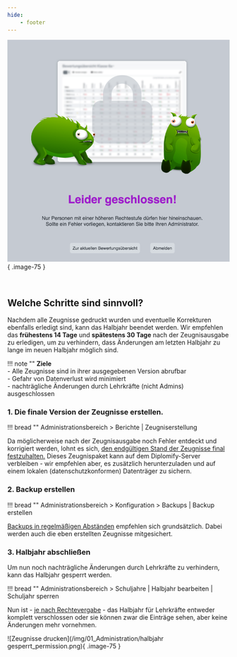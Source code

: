 ```yaml
---
hide:
    - footer
---
```


![Zeugnisse drucken](/img/01_Administration/Halbjahr_abgeschlossen.png){ .image-75 }

<br>

## Welche Schritte sind sinnvoll?

Nachdem alle Zeugnisse gedruckt wurden und eventuelle Korrekturen ebenfalls erledigt sind, kann das Halbjahr beendet werden. Wir empfehlen das **frühestens 14 Tage** und **spätestens 30 Tage** nach der Zeugnisausgabe zu erledigen, um zu verhindern, dass Änderungen am letzten Halbjahr zu lange im neuen Halbjahr möglich sind.<br>


!!! note ""
    **Ziele** <br>
    - Alle Zeugnisse sind in ihrer ausgegebenen Version abrufbar <br>
    - Gefahr von Datenverlust wird minimiert<br>
    - nachträgliche Änderungen durch Lehrkräfte (nicht Admins) ausgeschlossen<br>


### 1. Die finale Version der Zeugnisse erstellen.

!!! bread ""
    Administrationsbereich > Berichte | Zeugniserstellung

Da möglicherweise nach der Zeugnisausgabe noch Fehler entdeckt und korrigiert werden, lohnt es sich, [den endgültigen Stand der Zeugnisse final festzuhalten.](../../Anleitungen/Administration/Alle_Zeugnisse_drucken.md) 
Dieses Zeugnispaket kann auf dem Diplomify-Server verbleiben - wir empfehlen aber, es zusätzlich herunterzuladen und auf einem lokalen (datenschutzkonformen) Datenträger zu sichern.

### 2. Backup erstellen

!!! bread ""
    Administrationsbereich > Konfiguration > Backups | Backup erstellen

[Backups in regelmäßigen Abständen](../../Anleitungen/Administration/Backup.md) empfehlen sich grundsätzlich. Dabei werden auch die eben erstellten Zeugnisse mitgesichert.

### 3. Halbjahr abschließen
Um nun noch nachträgliche Änderungen durch Lehrkräfte zu verhindern, kann das Halbjahr gesperrt werden.

!!! bread ""
    Administrationsbereich > Schuljahre | Halbjahr bearbeiten | Schuljahr sperren

Nun ist - [je nach Rechtevergabe](../../Anleitungen/Administration/Rechte_vergeben.md#gesperrte-halbjahre) - das Halbjahr für Lehrkräfte entweder komplett verschlossen oder sie können zwar die Einträge sehen, aber keine Änderungen mehr vornehmen.


![Zeugnisse drucken](/img/01_Administration/halbjahr gesperrt_permission.png){ .image-75 }
